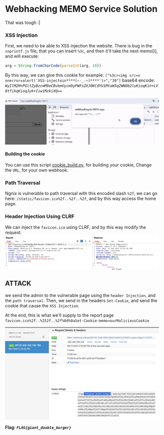 # Webhacking MEMO Service Solution

That was tough :|

### XSS Injection
First, we need to be able to XSS injection the website.
There is bug in the `snprintf.js` file, that you can insert `%3c`, and then it'll take the next memo[i], and will execute:
```js
arg = String.fromCharCode(parseInt(arg, 10))
```

By this way, we can give this cookie for example:
`["%3c><img src=x onerror=alert('XSS-injectoin****(~-_-~)****')>","39"]` 
base64 encode:
  *`WyIlM2M+PGltZyBzcmM9eCBvbmVycm9yPWFsZXJ0KCdYU1MtaW5qZWN0b2luKioqKih+LV8tfikqKioqJyk+IiwiMzkiXQ==`*

![XSS injection](./images/MEMO_XSS_injection.png)

#### Building the cookie

You can use this script [cookie_build.py](./scripts/MEMO_Service_cookie_build.py), for building your cookie, Change the `URL`, for your own webhook.

### Path Traversal

Ngnix is vulnerable to path traversal with this encoded slash `%2f`, we can go here: `/static/favicon.ico%2f..%2f..%2f`, and by this way access the home page.

### Header Injection Using CLRF

We can inject the `favicon.ico` using CLRF, and by this way modify the request.
![header Injection](./images/MEMO_Header_injection.png)

## ATTACK

we send the admin to the vulnerable page using the `header Injection`, and the `path traversal`. 
Then, we send in the headers `Set-Cookie`, and send the cookie that cause the `XSS Injection`.

At the end, this is what we'll supply to the report page
`favicon.ico%2f..%252f..%2f%0d%0aSet-Cookie:memo=ourMaliciousCookie`

![MEMO_final](./images/MEMO_Service_FLAG.png)

**Flag:** ***`FLAG{giant_double_burger}`*** 

